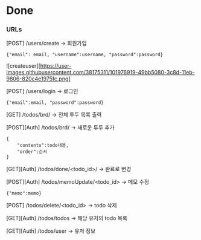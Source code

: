 # Done

### URLs


[POST] /users/create -> 회원가입

    {"email": email, "username":username, "password":password}
    
![createuser][https://user-images.githubusercontent.com/38175311/101976919-49bb5080-3c8d-11eb-9806-820c4e1975fc.png]

[POST] /users/login -> 로그인

    {"email":email, "password":password}
    
    
[GET] /todos/brd/ -> 전체 투두 목록 출력

[POST][Auth] /todos/brd/ -> 새로운 투두 추가

    {  
        "contents":todo내용,
        "order":순서
    }



[GET][Auth] /todos/done/<todo_id>/ -> 완료로 변경

[POST][Auth] /todos/memoUpdate/<todo_id> -> 메모 수정
    
    {"memo":memo}

[POST] /todos/delete/<todo_id> -> todo 삭제

[GET][Auth] /todos/todos -> 해당 유저의 todo 목록

[GET][Auth] /todos/user -> 유저 정보

